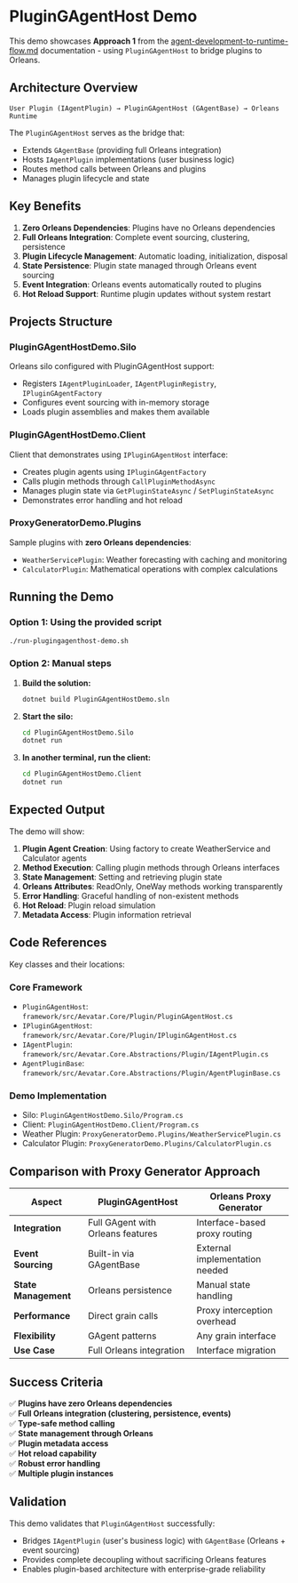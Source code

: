 # PluginGAgentHost Demo

This demo showcases **Approach 1** from the [agent-development-to-runtime-flow.md](../../docs/proxy/agent-development-to-runtime-flow.md) documentation - using `PluginGAgentHost` to bridge plugins to Orleans.

## Architecture Overview

```
User Plugin (IAgentPlugin) → PluginGAgentHost (GAgentBase) → Orleans Runtime
```

The `PluginGAgentHost` serves as the bridge that:
- Extends `GAgentBase` (providing full Orleans integration)
- Hosts `IAgentPlugin` implementations (user business logic)
- Routes method calls between Orleans and plugins
- Manages plugin lifecycle and state

## Key Benefits

1. **Zero Orleans Dependencies**: Plugins have no Orleans dependencies
2. **Full Orleans Integration**: Complete event sourcing, clustering, persistence
3. **Plugin Lifecycle Management**: Automatic loading, initialization, disposal
4. **State Persistence**: Plugin state managed through Orleans event sourcing
5. **Event Integration**: Orleans events automatically routed to plugins
6. **Hot Reload Support**: Runtime plugin updates without system restart

## Projects Structure

### PluginGAgentHostDemo.Silo
Orleans silo configured with PluginGAgentHost support:
- Registers `IAgentPluginLoader`, `IAgentPluginRegistry`, `IPluginGAgentFactory`
- Configures event sourcing with in-memory storage
- Loads plugin assemblies and makes them available

### PluginGAgentHostDemo.Client
Client that demonstrates using `IPluginGAgentHost` interface:
- Creates plugin agents using `IPluginGAgentFactory`
- Calls plugin methods through `CallPluginMethodAsync`
- Manages plugin state via `GetPluginStateAsync` / `SetPluginStateAsync`
- Demonstrates error handling and hot reload

### ProxyGeneratorDemo.Plugins
Sample plugins with **zero Orleans dependencies**:
- `WeatherServicePlugin`: Weather forecasting with caching and monitoring
- `CalculatorPlugin`: Mathematical operations with complex calculations

## Running the Demo

### Option 1: Using the provided script
```bash
./run-plugingagenthost-demo.sh
```

### Option 2: Manual steps
1. **Build the solution:**
   ```bash
   dotnet build PluginGAgentHostDemo.sln
   ```

2. **Start the silo:**
   ```bash
   cd PluginGAgentHostDemo.Silo
   dotnet run
   ```

3. **In another terminal, run the client:**
   ```bash
   cd PluginGAgentHostDemo.Client
   dotnet run
   ```

## Expected Output

The demo will show:

1. **Plugin Agent Creation**: Using factory to create WeatherService and Calculator agents
2. **Method Execution**: Calling plugin methods through Orleans interfaces
3. **State Management**: Setting and retrieving plugin state
4. **Orleans Attributes**: ReadOnly, OneWay methods working transparently
5. **Error Handling**: Graceful handling of non-existent methods
6. **Hot Reload**: Plugin reload simulation
7. **Metadata Access**: Plugin information retrieval

## Code References

Key classes and their locations:

### Core Framework
- `PluginGAgentHost`: `framework/src/Aevatar.Core/Plugin/PluginGAgentHost.cs`
- `IPluginGAgentHost`: `framework/src/Aevatar.Core/Plugin/IPluginGAgentHost.cs`
- `IAgentPlugin`: `framework/src/Aevatar.Core.Abstractions/Plugin/IAgentPlugin.cs`
- `AgentPluginBase`: `framework/src/Aevatar.Core.Abstractions/Plugin/AgentPluginBase.cs`

### Demo Implementation
- Silo: `PluginGAgentHostDemo.Silo/Program.cs`
- Client: `PluginGAgentHostDemo.Client/Program.cs`
- Weather Plugin: `ProxyGeneratorDemo.Plugins/WeatherServicePlugin.cs`
- Calculator Plugin: `ProxyGeneratorDemo.Plugins/CalculatorPlugin.cs`

## Comparison with Proxy Generator Approach

| Aspect | PluginGAgentHost | Orleans Proxy Generator |
|--------|------------------|------------------------|
| **Integration** | Full GAgent with Orleans features | Interface-based proxy routing |
| **Event Sourcing** | Built-in via GAgentBase | External implementation needed |
| **State Management** | Orleans persistence | Manual state handling |
| **Performance** | Direct grain calls | Proxy interception overhead |
| **Flexibility** | GAgent patterns | Any grain interface |
| **Use Case** | Full Orleans integration | Interface migration |

## Success Criteria

✅ **Plugins have zero Orleans dependencies**  
✅ **Full Orleans integration (clustering, persistence, events)**  
✅ **Type-safe method calling**  
✅ **State management through Orleans**  
✅ **Plugin metadata access**  
✅ **Hot reload capability**  
✅ **Robust error handling**  
✅ **Multiple plugin instances**

## Validation

This demo validates that `PluginGAgentHost` successfully:
- Bridges `IAgentPlugin` (user's business logic) with `GAgentBase` (Orleans + event sourcing)
- Provides complete decoupling without sacrificing Orleans features
- Enables plugin-based architecture with enterprise-grade reliability